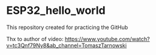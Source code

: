 # ESP32_hello_world
This repository created for practicing the GitHub

Thx to author of video: https://www.youtube.com/watch?v=tc3Qnf79Ny8&ab_channel=TomaszTarnowski
